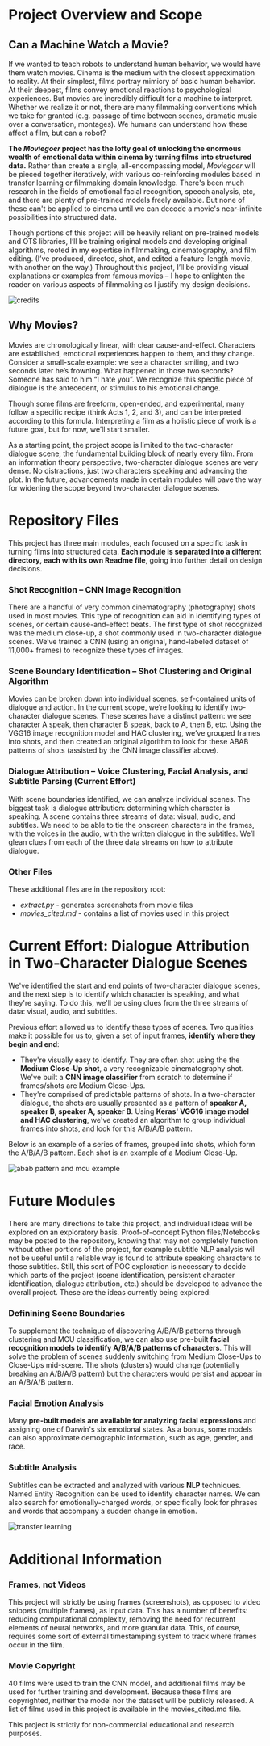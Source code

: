 # Project Overview and Scope
## Can a Machine Watch a Movie?
If we wanted to teach robots to understand human behavior, we would have them watch movies. Cinema is the medium with the closest approximation to reality. At their simplest, films portray mimicry of basic human behavior. At their deepest, films convey emotional reactions to psychological experiences. But movies are incredibly difficult for a machine to interpret. Whether we realize it or not, there are many filmmaking conventions which we take for granted (e.g. passage of time between scenes, dramatic music over a conversation, montages). We humans can understand how these affect a film, but can a robot?

**The *Moviegoer* project has the lofty goal of unlocking the enormous wealth of emotional data within cinema by turning films into structured data.** Rather than create a single, all-encompassing model, *Moviegoer* will be pieced together iteratively, with various co-reinforcing modules based in transfer learning or filmmaking domain knowledge. There's been much research in the fields of emotional facial recognition, speech analysis, etc, and there are plenty of pre-trained models freely available. But none of these can't be applied to cinema until we can decode a movie's near-infinite possibilities into structured data.

Though portions of this project will be heavily reliant on pre-trained models and OTS libraries, I’ll be training original models and developing original algorithms, rooted in my expertise in filmmaking, cinematography, and film editing. (I’ve produced, directed, shot, and edited a feature-length movie, with another on the way.) Throughout this project, I’ll be providing visual explanations or examples from famous movies – I hope to enlighten the reader on various aspects of filmmaking as I justify my design decisions.

![credits](/readme_images/credits.png "credits")

## Why Movies?
Movies are chronologically linear, with clear cause-and-effect. Characters are established, emotional experiences happen to them, and they change. Consider a small-scale example: we see a character smiling, and two seconds later he’s frowning. What happened in those two seconds? Someone has said to him “I hate you”. We recognize this specific piece of dialogue is the antecedent, or stimulus to his emotional change. 

Though some films are freeform, open-ended, and experimental, many follow a specific recipe (think Acts 1, 2, and 3), and can be interpreted according to this formula. Interpreting a film as a holistic piece of work is a future goal, but for now, we’ll start smaller.

As a starting point, the project scope is limited to the two-character dialogue scene, the fundamental building block of nearly every film. From an information theory perspective, two-character dialogue scenes are very dense. No distractions, just two characters speaking and advancing the plot. In the future, advancements made in certain modules will pave the way for widening the scope beyond two-character dialogue scenes. 

# Repository Files
This project has three main modules, each focused on a specific task in turning films into structured data. **Each module is separated into a different directory, each with its own Readme file**, going into further detail on design decisions.

### Shot Recognition – CNN Image Recognition
There are a handful of very common cinematography (photography) shots used in most movies. This type of recognition can aid in identifying types of scenes, or certain cause-and-effect beats. The first type of shot recognized was the medium close-up, a shot commonly used in two-character dialogue scenes. We’ve trained a CNN (using an original, hand-labeled dataset of 11,000+ frames) to recognize these types of images. 

### Scene Boundary Identification – Shot Clustering and Original Algorithm
Movies can be broken down into individual scenes, self-contained units of dialogue and action. In the current scope, we’re looking to identify two-character dialogue scenes. These scenes have a distinct pattern: we see character A speak, then character B speak, back to A, then B, etc. Using the VGG16 image recognition model and HAC clustering, we’ve grouped frames into shots, and then created an original algorithm to look for these ABAB patterns of shots (assisted by the CNN image classifier above).

### Dialogue Attribution – Voice Clustering, Facial Analysis, and Subtitle Parsing (Current Effort)
With scene boundaries identified, we can analyze individual scenes. The biggest task is dialogue attribution: determining which character is speaking.  A scene contains three streams of data: visual, audio, and subtitles. We need to be able to tie the onscreen characters in the frames, with the voices in the audio, with the written dialogue in the subtitles. We’ll glean clues from each of the three data streams on how to attribute dialogue.

### Other Files
These additional files are in the repository root:
- *extract.py* - generates screenshots from movie files
- *movies_cited.md* - contains a list of movies used in this project

# Current Effort: Dialogue Attribution in Two-Character Dialogue Scenes
We've identified the start and end points of two-character dialogue scenes, and the next step is to identify which character is speaking, and what they're saying. To do this, we'll be using clues from the three streams of data: visual, audio, and subtitles.

Previous effort allowed us to identify these types of scenes. Two qualities make it possible for us to, given a set of input frames, **identify where they begin and end**:
- They're visually easy to identify. They are often shot using the the **Medium Close-Up shot**, a very recognizable cinematography shot. We've built a **CNN image classifier** from scratch to determine if frames/shots are Medium Close-Ups.
- They're comprised of predictable patterns of shots. In a two-character dialogue, the shots are usually presented as a pattern of **speaker A, speaker B, speaker A, speaker B**. Using **Keras' VGG16 image model and HAC clustering**, we've created an algorithm to group individual frames into shots, and look for this A/B/A/B pattern.

Below is an example of a series of frames, grouped into shots, which form the A/B/A/B pattern. Each shot is an example of a Medium Close-Up.

![abab pattern and mcu example](/readme_images/abab.png "abab pattern and mcu example")

# Future Modules
There are many directions to take this project, and individual ideas will be explored on an exploratory basis. Proof-of-concept Python files/Notebooks may be posted to the repository, knowing that may not completely function without other portions of the project, for example subtitle NLP analysis will not be useful until a reliable way is found to attribute speaking characters to those subtitles. Still, this sort of POC exploration is necessary to decide which parts of the project (scene identification, persistent character identification, dialogue attribution, etc.) should be developed to advance the overall project. These are the ideas currently being explored:

### Definining Scene Boundaries
To supplement the technique of discovering A/B/A/B patterns through clustering and MCU classification, we can also use pre-built **facial recognition models to identify A/B/A/B patterns of characters**. This will solve the problem of scenes suddenly switching from Medium Close-Ups to Close-Ups mid-scene. The shots (clusters) would change (potentially breaking an A/B/A/B pattern) but the characters would persist and appear in an A/B/A/B pattern.

### Facial Emotion Analysis
Many **pre-built models are available for analyzing facial expressions** and assigning one of Darwin's six emotional states. As a bonus, some models can also approximate demographic information, such as age, gender, and race.

### Subtitle Analysis
Subtitles can be extracted and analyzed with various **NLP** techniques. Named Entity Recognition can be used to identify character names. We can also search for emotionally-charged words, or specifically look for phrases and words that accompany a sudden change in emotion.

![transfer learning](/readme_images/transfer.png "transfer learning")

# Additional Information
### Frames, not Videos
This project will strictly be using frames (screenshots), as opposed to video snippets (multiple frames), as input data. This has a number of benefits: reducing computational complexity, removing the need for recurrent elements of neural networks, and more granular data. This, of course, requires some sort of external timestamping system to track where frames occur in the film.

### Movie Copyright
40 films were used to train the CNN model, and additional films may be used for further training and development. Because these films are copyrighted, neither the model nor the dataset will be publicly released. A list of films used in this project is available in the movies_cited.md file.

This project is strictly for non-commercial educational and research purposes.
